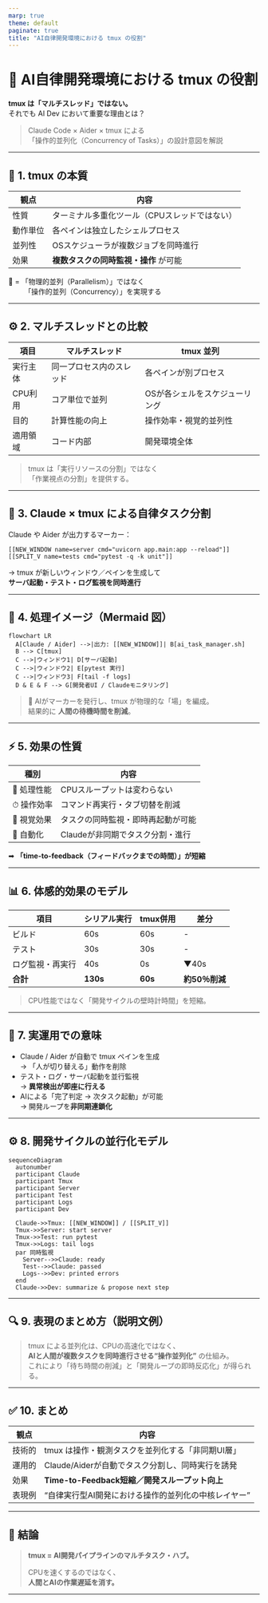```yaml
---
marp: true
theme: default
paginate: true
title: "AI自律開発環境における tmux の役割"
---
```


# 🧠 AI自律開発環境における tmux の役割

**tmux は「マルチスレッド」ではない。**  
それでも AI Dev において重要な理由とは？

> Claude Code × Aider × tmux による  
> 「操作的並列化（Concurrency of Tasks）」の設計意図を解説

---

## 🧩 1. tmux の本質

| 観点 | 内容 |
|------|------|
| 性質 | ターミナル多重化ツール（CPUスレッドではない） |
| 動作単位 | 各ペインは独立したシェルプロセス |
| 並列性 | OSスケジューラが複数ジョブを同時進行 |
| 効果 | **複数タスクの同時監視・操作** が可能 |

🧩 = 「物理的並列（Parallelism）」ではなく  
　　 「操作的並列（Concurrency）」を実現する

---

## ⚙️ 2. マルチスレッドとの比較

| 項目 | マルチスレッド | tmux 並列 |
|------|----------------|------------|
| 実行主体 | 同一プロセス内のスレッド | 各ペインが別プロセス |
| CPU利用 | コア単位で並列 | OSが各シェルをスケジューリング |
| 目的 | 計算性能の向上 | 操作効率・視覚的並列性 |
| 適用領域 | コード内部 | 開発環境全体 |

> tmux は「実行リソースの分割」ではなく  
> 「作業視点の分割」を提供する。

---

## 🧠 3. Claude × tmux による自律タスク分割

Claude や Aider が出力するマーカー：
```
[[NEW_WINDOW name=server cmd="uvicorn app.main:app --reload"]]
[[SPLIT_V name=tests cmd="pytest -q -k unit"]]
```

→ tmux が新しいウィンドウ／ペインを生成して  
**サーバ起動・テスト・ログ監視を同時進行**

---

## 🧩 4. 処理イメージ（Mermaid 図）

```mermaid
flowchart LR
  A[Claude / Aider] -->|出力: [[NEW_WINDOW]]| B[ai_task_manager.sh]
  B --> C[tmux]
  C -->|ウィンドウ1| D[サーバ起動]
  C -->|ウィンドウ2| E[pytest 実行]
  C -->|ウィンドウ3| F[tail -f logs]
  D & E & F --> G[開発者UI / Claudeモニタリング]
```

> 💬 AIがマーカーを発行し、tmux が物理的な「場」を編成。  
> 結果的に **人間の待機時間を削減**。

---

## ⚡️ 5. 効果の性質

| 種別 | 内容 |
|------|------|
| 🧮 処理性能 | CPUスループットは変わらない |
| ⏱ 操作効率 | コマンド再実行・タブ切替を削減 |
| 👀 視覚効果 | タスクの同時監視・即時再起動が可能 |
| 🤖 自動化 | Claudeが非同期でタスク分割・進行 |

➡ **「time-to-feedback（フィードバックまでの時間）」が短縮**

---

## 📊 6. 体感的効果のモデル

| 項目 | シリアル実行 | tmux併用 | 差分 |
|------|----------------|-----------|------|
| ビルド | 60s | 60s | - |
| テスト | 30s | 30s | - |
| ログ監視・再実行 | 40s | 0s | ▼40s |
| **合計** | **130s** | **60s** | **約50％削減** |

> CPU性能ではなく「開発サイクルの壁時計時間」を短縮。

---

## 🧭 7. 実運用での意味

- Claude / Aider が自動で tmux ペインを生成  
  → 「人が切り替える」動作を削除  
- テスト・ログ・サーバ起動を並行監視  
  → **異常検出が即座に行える**  
- AIによる「完了判定 → 次タスク起動」が可能  
  → 開発ループを**非同期連鎖化**

---

## ⚙️ 8. 開発サイクルの並行化モデル

```mermaid
sequenceDiagram
  autonumber
  participant Claude
  participant Tmux
  participant Server
  participant Test
  participant Logs
  participant Dev

  Claude->>Tmux: [[NEW_WINDOW]] / [[SPLIT_V]]
  Tmux->>Server: start server
  Tmux->>Test: run pytest
  Tmux->>Logs: tail logs
  par 同時監視
    Server-->>Claude: ready
    Test-->>Claude: passed
    Logs-->>Dev: printed errors
  end
  Claude->>Dev: summarize & propose next step
```

---

## 🔍 9. 表現のまとめ方（説明文例）

> tmux による並列化は、CPUの高速化ではなく、  
> **AIと人間が複数タスクを同時進行させる“操作並列化”** の仕組み。  
> これにより「待ち時間の削減」と「開発ループの即時反応化」が得られる。

---

## ✅ 10. まとめ

| 観点 | 内容 |
|------|------|
| 技術的 | tmux は操作・観測タスクを並列化する「非同期UI層」 |
| 運用的 | Claude/Aiderが自動でタスク分割し、同時実行を誘発 |
| 効果 | **Time-to-Feedback短縮／開発スループット向上** |
| 表現例 | “自律実行型AI開発における操作的並列化の中核レイヤー” |

---

## 🧩 結論

> **tmux = AI開発パイプラインのマルチタスク・ハブ。**  
>  
> CPUを速くするのではなく、  
> **人間とAIの作業遅延を消す。**

---


